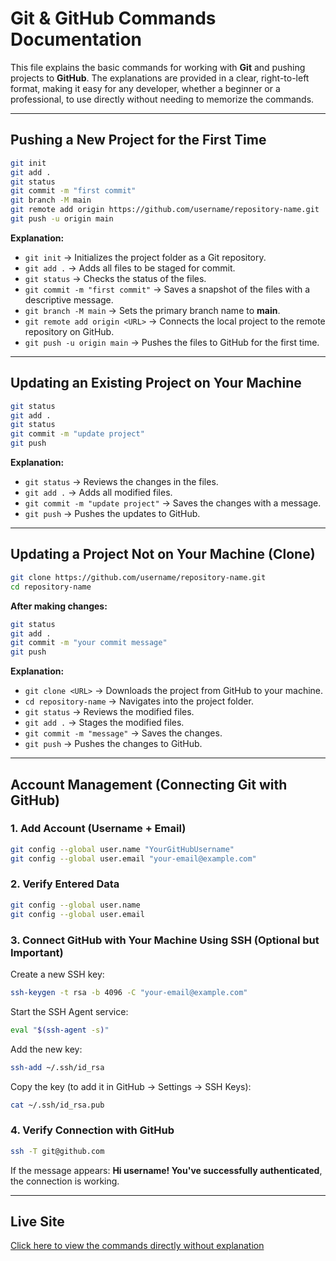 # Git & GitHub Commands Documentation

This file explains the basic commands for working with **Git** and pushing projects to **GitHub**. The explanations are provided in a clear, right-to-left format, making it easy for any developer, whether a beginner or a professional, to use directly without needing to memorize the commands.

---

## Pushing a New Project for the First Time

```bash
git init
git add .
git status
git commit -m "first commit"
git branch -M main
git remote add origin https://github.com/username/repository-name.git
git push -u origin main
```

**Explanation:**
- `git init` → Initializes the project folder as a Git repository.
- `git add .` → Adds all files to be staged for commit.
- `git status` → Checks the status of the files.
- `git commit -m "first commit"` → Saves a snapshot of the files with a descriptive message.
- `git branch -M main` → Sets the primary branch name to **main**.
- `git remote add origin <URL>` → Connects the local project to the remote repository on GitHub.
- `git push -u origin main` → Pushes the files to GitHub for the first time.

---

## Updating an Existing Project on Your Machine

```bash
git status
git add .
git status
git commit -m "update project"
git push
```

**Explanation:**
- `git status` → Reviews the changes in the files.
- `git add .` → Adds all modified files.
- `git commit -m "update project"` → Saves the changes with a message.
- `git push` → Pushes the updates to GitHub.

---

## Updating a Project Not on Your Machine (Clone)

```bash
git clone https://github.com/username/repository-name.git
cd repository-name
```

**After making changes:**
```bash
git status
git add .
git commit -m "your commit message"
git push
```

**Explanation:**
- `git clone <URL>` → Downloads the project from GitHub to your machine.
- `cd repository-name` → Navigates into the project folder.
- `git status` → Reviews the modified files.
- `git add .` → Stages the modified files.
- `git commit -m "message"` → Saves the changes.
- `git push` → Pushes the changes to GitHub.

---

## Account Management (Connecting Git with GitHub)

### 1. Add Account (Username + Email)
```bash
git config --global user.name "YourGitHubUsername"
git config --global user.email "your-email@example.com"
```

### 2. Verify Entered Data
```bash
git config --global user.name
git config --global user.email
```

### 3. Connect GitHub with Your Machine Using SSH (Optional but Important)

Create a new SSH key:
```bash
ssh-keygen -t rsa -b 4096 -C "your-email@example.com"
```

Start the SSH Agent service:
```bash
eval "$(ssh-agent -s)"
```

Add the new key:
```bash
ssh-add ~/.ssh/id_rsa
```

Copy the key (to add it in GitHub → Settings → SSH Keys):
```bash
cat ~/.ssh/id_rsa.pub
```

### 4. Verify Connection with GitHub
```bash
ssh -T git@github.com
```
If the message appears: **Hi username! You've successfully authenticated**, the connection is working.

---

## Live Site

[Click here to view the commands directly without explanation](https://git-ease-five.vercel.app/)